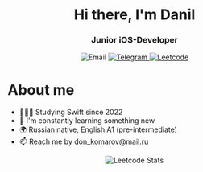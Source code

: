 <div id="header" align="center">
	<h1>Hi there, I'm Danil</h1>
	<h3>Junior iOS-Developer</h3>
</div>

<div id="socials" align="center">
	<a>
		<img src="https://img.shields.io/badge/MASTER_FALIK@MAIL.RU-blue?style=for-the-badge&logo=mail&logoColor=white" alt="Email"/>
	</a>
	<a href="https://t.me/donailo456">
		<img src="https://img.shields.io/badge/@DONAILO456-blue?style=for-the-badge&logo=telegram&logoColor=white" alt="Telegram"/>
	</a>
	<a href="https://leetcode.com/donailo456/">
		<img src="https://img.shields.io/badge/LEETCODE-blue?style=for-the-badge&logo=leetcode&logoColor=white" alt="Leetcode"/>
	</a>
</div>


# About me

- 👨🏻‍💻 Studying Swift since 2022
- 🧠 I'm constantly learning something new
- 🌍 Russian native, English A1 (pre-intermediate)
- 📫 Reach me by don_komarov@mail.ru

<p align="center">
  <img src="https://leetcard.jacoblin.cool/donailo456?theme=dark" alt="Leetcode Stats">
</p>

